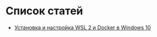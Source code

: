 # Список статей 
* [Установка и настройка WSL 2 и Docker в Windows 10](articles/ustanovka-i-nastrojka-wsl-2-i-docker-v-windows-10/index.md)
